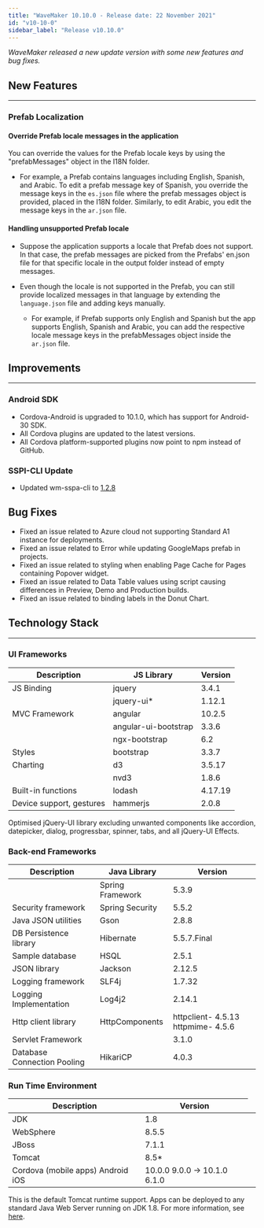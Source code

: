 ```yaml
---
title: "WaveMaker 10.10.0 - Release date: 22 November 2021"
id: "v10-10-0"
sidebar_label: "Release v10.10.0"
---
```

*WaveMaker released a new update version with some new features and bug fixes.*

## New Features

---

### Prefab Localization

#### Override Prefab locale messages in the application

You can override the values for the Prefab locale keys by using the "prefabMessages" object in the I18N folder. 

- For example, a Prefab contains languages including English, Spanish, and Arabic. To edit a prefab message key of Spanish, you override the message keys in the `es.json` file where the prefab messages object is provided, placed in the I18N folder. Similarly, to edit Arabic, you edit the message keys in the `ar.json` file.

#### Handling unsupported Prefab locale

- Suppose the application supports a locale that Prefab does not support. In that case, the prefab messages are picked from the Prefabs' en.json file for that specific locale in the output folder instead of empty messages. 

- Even though the locale is not supported in the Prefab, you can still provide localized messages in that language by extending the `language.json` file and adding keys manually. 
    - For example, if Prefab supports only English and Spanish but the app supports English, Spanish and Arabic, you can add the respective locale message keys in the prefabMessages object inside the `ar.json` file.


## Improvements
---

### Android SDK

- Cordova-Android is upgraded to 10.1.0, which has support for Android-30 SDK. 
- All Cordova plugins are updated to the latest versions.
- All Cordova platform-supported plugins now point to npm instead of GitHub. 

### SSPI-CLI Update

- Updated wm-sspa-cli to [1.2.8](https://www.npmjs.com/package/@wavemaker/wm-sspa-cli)


## Bug Fixes

- Fixed an issue related to Azure cloud not supporting Standard A1 instance for deployments.
- Fixed an issue related to Error while updating GoogleMaps prefab in projects.
- Fixed an issue related to styling when enabling Page Cache for Pages containing Popover widget.
- Fixed an issue related to Data Table values using script causing differences in Preview, Demo and Production builds.
- Fixed an issue related to binding labels in the Donut Chart.  

## Technology Stack

---

### UI Frameworks

| Description | JS Library | Version |
| --- | --- | --- |
| JS Binding | jquery | 3.4.1 |
|  | jquery-ui* | 1.12.1 |
| MVC Framework | angular | 10.2.5 |
|  | angular-ui-bootstrap | 3.3.6 |
|  | ngx-bootstrap | 6.2 |
| Styles | bootstrap | 3.3.7 |
| Charting | d3 | 3.5.17 |
|  | nvd3 | 1.8.6 |
| Built-in functions | lodash | 4.17.19|
| Device support, gestures | hammerjs | 2.0.8 |

Optimised jQuery-UI library excluding unwanted components like accordion, datepicker, dialog, progressbar, spinner, tabs, and all jQuery-UI Effects.

### Back-end Frameworks

| Description | Java Library | Version |
| --- | --- | --- |
|  | Spring Framework  | 5.3.9|
| Security framework | Spring Security  | 5.5.2|
| Java JSON utilities | Gson  |  2.8.8|
| DB Persistence library | Hibernate | 5.5.7.Final|
| Sample database | HSQL | 2.5.1|
| JSON library | Jackson  |  2.12.5|
| Logging framework | SLF4j  |1.7.32 |
| Logging Implementation | Log4j2  |2.14.1 |
| Http client library | HttpComponents | httpclient- 4.5.13   httpmime- 4.5.6 |
| Servlet Framework |  | 3.1.0 |
|Database Connection Pooling | HikariCP | 4.0.3 |

### Run Time Environment

| Description | Version |
| --- | --- |
| JDK | 1.8 |
| WebSphere | 8.5.5 |
| JBoss | 7.1.1 |
| Tomcat | 8.5* |
| Cordova (mobile apps)   Android   iOS <td className="versiontdbgcolor"> 10.0.0   9.0.0 -> 10.1.0    6.1.0 </td>|

This is the default Tomcat runtime support. Apps can be deployed to any standard Java Web Server running on JDK 1.8. For more information, see [here](/learn/app-development/deployment/deployment-web-server).
